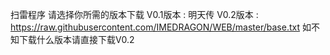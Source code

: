 扫雷程序
请选择你所需的版本下载
V0.1版本 : 明天传
V0.2版本 : https://raw.githubusercontent.com/IMEDRAGON/WEB/master/base.txt
如不知下载什么版本请直接下载V0.2
